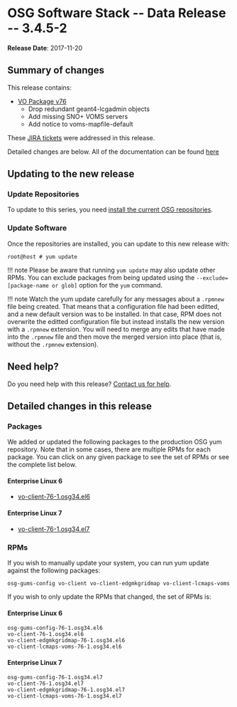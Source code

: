 OSG Software Stack -- Data Release -- 3.4.5-2
==============================================

**Release Date**: 2017-11-20

Summary of changes
------------------

This release contains:

-   [VO Package v76](https://github.com/opensciencegrid/osg-vo-config/releases/tag/release-76)
    -   Drop redundant geant4-lcgadmin objects
    -   Add missing SNO+ VOMS servers
    -   Add notice to voms-mapfile-default

These [JIRA tickets](https://jira.opensciencegrid.org/issues/?jql=project%20%3D%20SOFTWARE%20AND%20fixVersion%20%3D%203.4.5-2%20ORDER%20BY%20priority%20DESC%2C%20key%20DESC) were addressed in this release.

Detailed changes are below. All of the documentation can be found [here](../../)

Updating to the new release
---------------------------

### Update Repositories

To update to this series, you need [install the current OSG repositories](../../common/yum#install-osg-repositories).

### Update Software

Once the repositories are installed, you can update to this new release with:

``` console
root@host # yum update
```

!!! note
    Please be aware that running `yum update` may also update other RPMs. You can exclude packages from being updated using the `--exclude=[package-name or glob]` option for the `yum` command.

!!! note
    Watch the yum update carefully for any messages about a `.rpmnew` file being created. That means that a configuration file had been editted, and a new default version was to be installed. In that case, RPM does not overwrite the editted configuration file but instead installs the new version with a `.rpmnew` extension. You will need to merge any edits that have made into the `.rpmnew` file and then move the merged version into place (that is, without the `.rpmnew` extension).

Need help?
----------

Do you need help with this release? [Contact us for help](../../common/help).

Detailed changes in this release
--------------------------------

### Packages

We added or updated the following packages to the production OSG yum repository. Note that in some cases, there are multiple RPMs for each package. You can click on any given package to see the set of RPMs or see the complete list below.

#### Enterprise Linux 6

-   [vo-client-76-1.osg34.el6](https://koji.chtc.wisc.edu/koji/search?match=glob&type=build&terms=vo-client-76-1.osg34.el6)

#### Enterprise Linux 7

-   [vo-client-76-1.osg34.el7](https://koji.chtc.wisc.edu/koji/search?match=glob&type=build&terms=vo-client-76-1.osg34.el7)

### RPMs

If you wish to manually update your system, you can run yum update against the following packages:

    osg-gums-config vo-client vo-client-edgmkgridmap vo-client-lcmaps-voms

If you wish to only update the RPMs that changed, the set of RPMs is:

#### Enterprise Linux 6

``` file
osg-gums-config-76-1.osg34.el6
vo-client-76-1.osg34.el6
vo-client-edgmkgridmap-76-1.osg34.el6
vo-client-lcmaps-voms-76-1.osg34.el6
```

#### Enterprise Linux 7

``` file
osg-gums-config-76-1.osg34.el7
vo-client-76-1.osg34.el7
vo-client-edgmkgridmap-76-1.osg34.el7
vo-client-lcmaps-voms-76-1.osg34.el7
```

